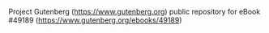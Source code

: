 Project Gutenberg (https://www.gutenberg.org) public repository for
eBook #49189 (https://www.gutenberg.org/ebooks/49189)
